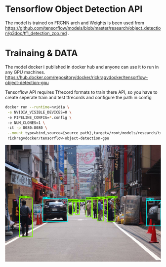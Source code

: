 
# Tensorflow Object Detection API
The model is trained on FRCNN arch and Weights is been used from https://github.com/tensorflow/models/blob/master/research/object_detection/g3doc/tf1_detection_zoo.md .


# Trainaing & DATA 
The model docker i published in docker hub and anyone can use it to run in any GPU machines. 
https://hub.docker.com/repository/docker/rickragvdocker/tensorflow-object-detection-gpu

Tensorflow API requires Tfrecord formats to train there API, so you have to create seperate train
and test tfrecords and configure the path in config

```sh
docker run --runtime=nvidia \
 -e NVIDIA_VISIBLE_DEVICES=0 \ 
 -e PIPELINE_CONFIG=*.config \  
 -e NUM_CLONES=1 \  
 -it -p 8080:8080 \
 --mount type=bind,source={source_path},target=/root/models/research/training \
 rickragvdocker/tensorflow-object-detection-gpu 
```
![plot](demo.png)
